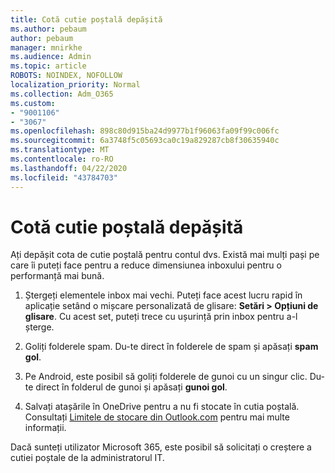 ```yaml
---
title: Cotă cutie poștală depășită
ms.author: pebaum
author: pebaum
manager: mnirkhe
ms.audience: Admin
ms.topic: article
ROBOTS: NOINDEX, NOFOLLOW
localization_priority: Normal
ms.collection: Adm_O365
ms.custom:
- "9001106"
- "3067"
ms.openlocfilehash: 898c80d915ba24d9977b1f96063fa09f99c006fc
ms.sourcegitcommit: 6a3748f5c05693ca0c19a829287cb8f30635940c
ms.translationtype: MT
ms.contentlocale: ro-RO
ms.lasthandoff: 04/22/2020
ms.locfileid: "43784703"
---
```

# <a name="mailbox-quota-exceeded"></a>Cotă cutie poștală depășită

Ați depășit cota de cutie poștală pentru contul dvs. Există mai mulți pași pe care îi puteți face pentru a reduce dimensiunea inboxului pentru o performanță mai bună.

1. Ștergeți elementele inbox mai vechi. Puteți face acest lucru rapid în aplicație setând o mișcare personalizată de glisare: **Setări > Opțiuni de glisare**. Cu acest set, puteți trece cu ușurință prin inbox pentru a-l șterge.

2. Goliți folderele spam. Du-te direct în folderele de spam și apăsați **spam gol**.

3. Pe Android, este posibil să goliți folderele de gunoi cu un singur clic. Du-te direct în folderul de gunoi și apăsați **gunoi gol**. 

4. Salvați atașările în OneDrive pentru a nu fi stocate în cutia poștală. Consultați [Limitele de stocare din Outlook.com](https://support.office.com/article/storage-limits-in-outlook-com-7ac99134-69e5-4619-ac0b-2d313bba5e9e) pentru mai multe informații. 

Dacă sunteți utilizator Microsoft 365, este posibil să solicitați o creștere a cutiei poștale de la administratorul IT.